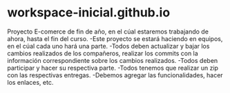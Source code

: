 # workspace-inicial.github.io
Proyecto E-comerce de fin de año, en el cúal estaremos trabajando de ahora, hasta el fin del curso.
-Este proyecto se estará haciendo en equipos, en el cúal cada uno hará una parte.
-Todos deben actualizar y bajar los cambios realizados de los compañeros, realizar los commits con la información correspondiente sobre los cambios realizados.
-Todos deben participar y hacer su respectiva parte.
-Todos tenemos que realizar un zip con las respectivas entregas.
-Debemos agregar las funcionalidades, hacer los enlaces, etc.
